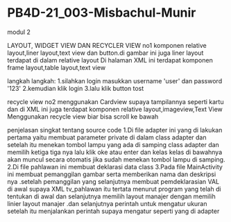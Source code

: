 # PB4D-21_003-Misbachul-Munir
modul 2

LAYOUT, WIDGET VIEW DAN RECYCLER VIEW
no1
komponen relative layout,liner layout,text view dan button.di gambar ini juga liner layout terdapat di dalam relative layout 
Di halaman XML ini terdapat komponen frame layout,table layout,text view 

langkah langkah:
1.silahkan login masukkan username 'user' dan password '123'
2.kemudian klik login 
3.lalu klik button tost

recycle view
no2
menggunakan Cardview supaya tampilannya seperti kartu dan di XML ini juga terdapat komponen relative layout,imageview,Text View
Menggunakan recycle view biar bisa scroll ke bawah 

penjelasan singkat tentang source code
1.Di file adapter ini yang di lakukan pertama yaitu membuat parameter private di dalam class adapter dan setelah itu menekan tombol lampu yang ada di samping class adapter dan memilih ketiga tiga nya lalu klik oke atau enter dan kelas kelas di bawahnya akan muncul secara otomatis jika sudah menekan tombol lampu di samping.
2.Di file pahlawan ini membuat deklarasi data class
3.Pada file MainActivity ini membuat pemanggilan gambar serta memberikan nama dan deskripsi nya .setelah pemanggilan yang selanjutnya membuat pemdeklarasian VAL di awal supaya XML tv_pahlawan itu tertata menurut program yang telah di tentukan di awal dan selanjutnya memilih layout manajer dengan memilih linier layout manajer .dan selanjutnya perintah untuk mengatur ukuran setelah itu menjalankan perintah supaya mengatur seperti yang di adapter
